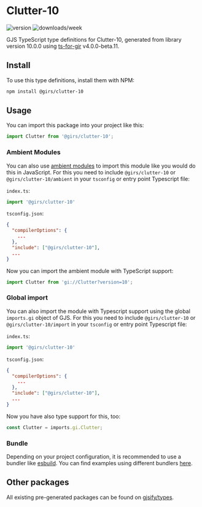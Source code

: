 
# Clutter-10

![version](https://img.shields.io/npm/v/@girs/clutter-10)
![downloads/week](https://img.shields.io/npm/dw/@girs/clutter-10)


GJS TypeScript type definitions for Clutter-10, generated from library version 10.0.0 using [ts-for-gir](https://github.com/gjsify/ts-for-gir) v4.0.0-beta.11.


## Install

To use this type definitions, install them with NPM:
```bash
npm install @girs/clutter-10
```

## Usage

You can import this package into your project like this:
```ts
import Clutter from '@girs/clutter-10';
```

### Ambient Modules

You can also use [ambient modules](https://github.com/gjsify/ts-for-gir/tree/main/packages/cli#ambient-modules) to import this module like you would do this in JavaScript.
For this you need to include `@girs/clutter-10` or `@girs/clutter-10/ambient` in your `tsconfig` or entry point Typescript file:

`index.ts`:
```ts
import '@girs/clutter-10'
```

`tsconfig.json`:
```json
{
  "compilerOptions": {
    ...
  },
  "include": ["@girs/clutter-10"],
  ...
}
```

Now you can import the ambient module with TypeScript support: 

```ts
import Clutter from 'gi://Clutter?version=10';
```

### Global import

You can also import the module with Typescript support using the global `imports.gi` object of GJS.
For this you need to include `@girs/clutter-10` or `@girs/clutter-10/import` in your `tsconfig` or entry point Typescript file:

`index.ts`:
```ts
import '@girs/clutter-10'
```

`tsconfig.json`:
```json
{
  "compilerOptions": {
    ...
  },
  "include": ["@girs/clutter-10"],
  ...
}
```

Now you have also type support for this, too:

```ts
const Clutter = imports.gi.Clutter;
```

### Bundle

Depending on your project configuration, it is recommended to use a bundler like [esbuild](https://esbuild.github.io/). You can find examples using different bundlers [here](https://github.com/gjsify/ts-for-gir/tree/main/examples).

## Other packages

All existing pre-generated packages can be found on [gjsify/types](https://github.com/gjsify/types).

